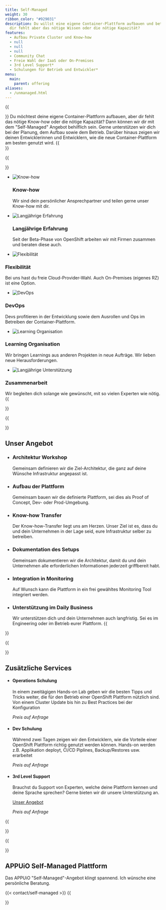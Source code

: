 ```yaml
---
title: Self-Managed
weight: 30
ribbon_color: "#929031"
description: Du willst eine eigene Container-Plattform aufbauen und betreiben,
  dir fehlt aber das nötige Wissen oder die nötige Kapazität?
features:
  - Aufbau Private Cluster und Know-how
  - null
  - null
  - null
  - Community Chat
  - Freie Wahl der IaaS oder On-Premises
  - 3rd Level Support*
  - Schulungen für Betrieb und Entwickler*
menu:
  main:
    parent: offering
aliases:
  - /unmanaged.html
---
```

{{<section class="offering-hero self-managed" header="images/header.svg">}}
Du möchtest deine eigene Container-Plattform aufbauen, aber dir fehlt das nötige Know-how oder die nötige Kapazität? Dann können wir dir mit dem "Self-Managed" Angebot behilflich sein. Gerne unterstützen wir dich bei der Planung, dem Aufbau sowie dem Betrieb. Darüber hinaus zeigen wir deinen Entwicklerinnen und Entwicklern, wie die neue Container-Plattform am besten genutzt wird.
{{</section>}}

{{<section class="darkblue has-cols">}}

* ![Know-how](knowHow_sharing.svg)

  ### Know-how

  Wir sind dein persönlicher Ansprechpartner und teilen gerne unser Know-how mit dir.
* ![Langjährige Erfahrung](experience.svg)

  ### Langjährige Erfahrung

  Seit der Beta-Phase von OpenShift arbeiten wir mit Firmen zusammen und beraten diese auch.
*   ![Flexibilität](freie_wahl.svg)

  ### Flexibilität

  Bei uns hast du freie Cloud-Provider-Wahl. Auch On-Premises (eigenes RZ) ist eine Option.
*   ![DevOps](devOps.svg)

  ### DevOps

  Devs profitieren in der Entwicklung sowie dem Ausrollen und Ops im Betreiben der Container-Plattform.
*   ![Learning Organisation](learning_Organisation.svg)

  ### Learning Organisation

  Wir bringen Learnings aus anderen Projekten in neue Aufträge. Wir lieben neue Herausforderungen.
*   ![Langjährige Unterstützung](longterm_support.svg)

  ### Zusammenarbeit

  Wir begleiten dich solange wie gewünscht, mit so vielen Experten wie nötig.
  {{</section>}}

{{<section class="has-cols col-cyan y-narrow">}}

# Unser Angebot

* ### Architektur Workshop

   Gemeinsam definieren wir die Ziel-Architektur, die ganz auf deine Wünsche Infrastruktur angepasst ist.
* ### Aufbau der Plattform

   Gemeinsam bauen wir die definierte Plattform, sei dies als Proof of Concept, Dev- oder Prod-Umgebung.
* ### Know-how Transfer

  Der Know-how-Transfer liegt uns am Herzen. Unser Ziel ist es, dass du und dein Unternehmen in der Lage seid, eure Infrastruktur selber zu betreiben.
* ### Dokumentation des Setups

  Gemeinsam dokumentieren wir die Architektur, damit du und dein Unternehmen alle erforderlichen Informationen jederzeit griffbereit habt.
* ### Integration in Monitoring

   Auf Wunsch kann die Plattform in ein frei gewähltes Monitoring Tool integriert werden.
* ### Unterstützung im Daily Business

   Wir unterstützen dich und dein Unternehmen auch langfristig. Sei es im Engineering oder im Betrieb eurer Plattform.
  {{</section>}}

{{<section class="cyan has-cols col-white text-left items-center y-narrow">}}

# Zusätzliche Services

* #### Operations Schulung

  In einem zweitägigen Hands-on Lab geben wir die besten Tipps und Tricks weiter, die für den Betrieb einer OpenShift Plattform nützlich sind. Von einem Cluster Update bis hin zu Best Practices bei der Konfiguration

   *Preis auf Anfrage*
* #### Dev Schulung

  Während zwei Tagen zeigen wir den Entwicklern, wie die Vorteile einer OpenShift Plattform richtig genutzt werden können. Hands-on werden z.B. Applikation deployt, CI/CD Piplines, Backup/Restores usw. erarbeitet

   *Preis auf Anfrage*
* #### 3rd Level Support

   Brauchst du Support von Experten, welche deine Plattform kennen und deine Sprache sprechen? Gerne bieten wir dir unsere Unterstützung an.

  [Unser Angebot](/images/uploads/3rd-level-support_digital.pdf)

   *Preis auf Anfrage*

{{</section>}}

{{<section class="darkblue">}}

# APPUiO Self-Managed Plattform

Das APPUiO "Self-Managed"-Angebot klingt spannend. Ich wünsche eine persönliche Beratung.

{{< contact/self-managed >}}
{{</section>}}